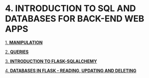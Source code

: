 # 4. INTRODUCTION TO SQL AND DATABASES FOR BACK-END WEB APPS

[1. **MANIPULATION**](4%20INTRODUCTION%20TO%20SQL%20AND%20DATABASES%20FOR%20BACK-END%20W%20490d09ea0a894259a0aedebb293f677b/1%20MANIPULATION%20c47d716e3cf241dcb7f2a5cb76b074ab.md)

[2. **QUERIES**](4%20INTRODUCTION%20TO%20SQL%20AND%20DATABASES%20FOR%20BACK-END%20W%20490d09ea0a894259a0aedebb293f677b/2%20QUERIES%207b3b309a604b4d53b60f5bbd81b77765.md)

[3. **INTRODUCTION TO FLASK-SQLALCHEMY**](4%20INTRODUCTION%20TO%20SQL%20AND%20DATABASES%20FOR%20BACK-END%20W%20490d09ea0a894259a0aedebb293f677b/3%20INTRODUCTION%20TO%20FLASK-SQLALCHEMY%20922f2f699ad04b72ab1ce1f883e5d99e.md)

[4. **DATABASES IN FLASK - READING, UPDATING AND DELETING**](4%20INTRODUCTION%20TO%20SQL%20AND%20DATABASES%20FOR%20BACK-END%20W%20490d09ea0a894259a0aedebb293f677b/4%20DATABASES%20IN%20FLASK%20-%20READING,%20UPDATING%20AND%20DELET%2074e0c1dfb1514e3292482930ee446d1b.md)